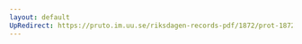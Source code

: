 ```yaml
---
layout: default
UpRedirect: https://pruto.im.uu.se/riksdagen-records-pdf/1872/prot-1872--ak--123/prot-1872--ak--123_016.pdf
---
```

